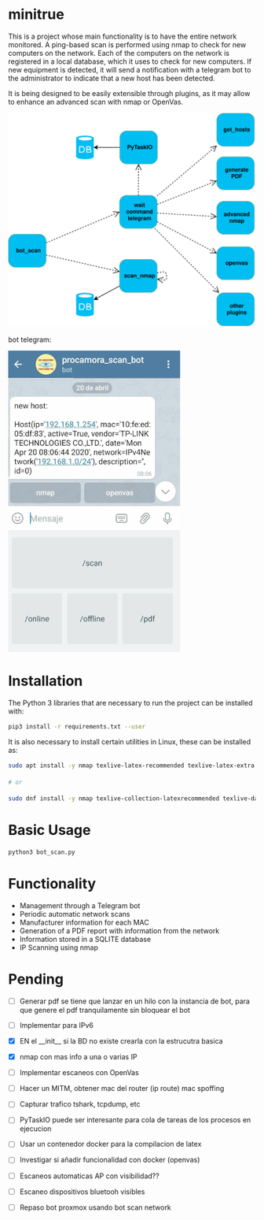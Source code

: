# minitrue


This is a project whose main functionality is to have the entire network monitored. A ping-based scan is performed using nmap to check for new computers on the network. Each of the computers on the network is registered in a local database, which it uses to check for new computers. If new equipment is detected, it will send a notification with a telegram bot to the administrator to indicate that a new host has been detected.


It is being designed to be easily extensible through plugins, as it may allow to enhance an advanced scan with nmap or OpenVas.


![minitrue][minitrue]

[minitrue]: resources/images/bot_scan_networks.svg


bot telegram:

![tg][tg]




[tg]: resources/images/tg.png 



# Installation


The Python 3 libraries that are necessary to run the project can be installed with:

```bash
pip3 install -r requirements.txt --user
```

It is also necessary to install certain utilities in Linux, these can be installed as:

```bash
sudo apt install -y nmap texlive-latex-recommended texlive-latex-extra texlive-lang-english

# or

sudo dnf install -y nmap texlive-collection-latexrecommended texlive-datetime texlive-tcolorbox texlive-smartdiagram texlive-zed-csp
```


# Basic Usage



```bash
python3 bot_scan.py
```


# Functionality


- Management through a Telegram bot
- Periodic automatic network scans
- Manufacturer information for each MAC
- Generation of a PDF report with information from the network
- Information stored in a SQLITE database
- IP Scanning using nmap


# Pending

- [ ] Generar pdf se tiene que lanzar en un hilo con la instancia de bot, para que genere el pdf tranquilamente sin bloquear el bot
- [ ] Implementar para IPv6
- [x] EN el \_\_init\_\_ si la BD no existe crearla con la estrucutra basica
- [x] nmap con mas info a una o varias IP
- [ ] Implementar escaneos con OpenVas
- [ ] Hacer un MITM, obtener mac del router (ip route) mac spoffing
- [ ] Capturar trafico tshark, tcpdump, etc
- [ ] PyTaskIO puede ser interesante para cola de tareas de los procesos en ejecucion
- [ ] Usar un contenedor docker para la compilacion de latex
- [ ] Investigar si añadir funcionalidad con docker (openvas)
- [ ] Escaneos automaticas AP con visibilidad??
- [ ] Escaneo dispositivos bluetooh visibles
- [ ] Repaso bot proxmox usando bot scan network

